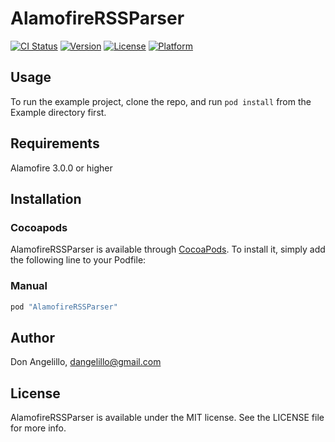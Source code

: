 # AlamofireRSSParser

[![CI Status](http://img.shields.io/travis/AdeptusAstartes/AlamofireRSSParser.svg?style=flat)](https://travis-ci.org/AdeptusAstartes/AlamofireRSSParser)
[![Version](https://img.shields.io/cocoapods/v/AlamofireRSSParser.svg?style=flat)](http://cocoapods.org/pods/AlamofireRSSParser)
[![License](https://img.shields.io/cocoapods/l/AlamofireRSSParser.svg?style=flat)](http://cocoapods.org/pods/AlamofireRSSParser)
[![Platform](https://img.shields.io/cocoapods/p/AlamofireRSSParser.svg?style=flat)](http://cocoapods.org/pods/AlamofireRSSParser)

## Usage

To run the example project, clone the repo, and run `pod install` from the Example directory first.

## Requirements

Alamofire 3.0.0 or higher

## Installation

### Cocoapods
AlamofireRSSParser is available through [CocoaPods](http://cocoapods.org). To install
it, simply add the following line to your Podfile:

### Manual


```ruby
pod "AlamofireRSSParser"
```

## Author

Don Angelillo, dangelillo@gmail.com

## License

AlamofireRSSParser is available under the MIT license. See the LICENSE file for more info.
